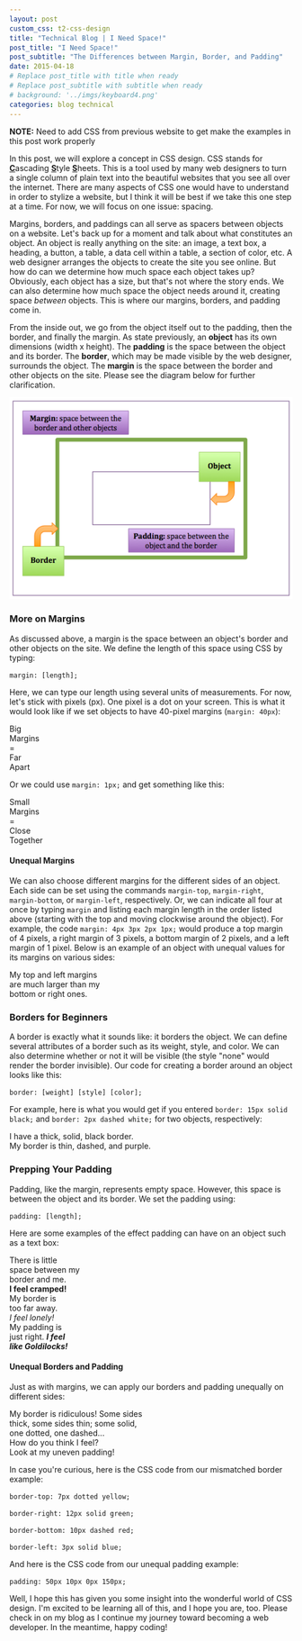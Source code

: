 ```yaml
---
layout: post
custom_css: t2-css-design
title: "Technical Blog | I Need Space!"
post_title: "I Need Space!"
post_subtitle: "The Differences between Margin, Border, and Padding"
date: 2015-04-18
# Replace post_title with title when ready
# Replace post_subtitle with subtitle when ready
# background: '../imgs/keyboard4.png'
categories: blog technical
---
```

<b>NOTE:</b> Need to add CSS from previous website to get make the examples in this post work properly

<p>
  In this post, we will explore a concept in CSS design. CSS stands for <b><u>C</u></b>ascading <b><u>S</u></b>tyle <b><u>S</u></b>heets. This is a tool used by many web designers to turn a single column of plain text into the beautiful websites that you see all over the internet. There are many aspects of CSS one would have to understand in order to stylize a website, but I think it will be best if we take this one step at a time. For now, we will focus on one issue: spacing.
</p>
<p>
  Margins, borders, and paddings can all serve as spacers between objects on a website. Let's back up for a moment and talk about what constitutes an object. An object is really anything on the site: an image, a text box, a heading, a button, a table, a data cell within a table, a section of color, etc. A web designer arranges the objects to create the site you see online. But how do can we determine how much space each object takes up? Obviously, each object has a size, but that's not where the story ends. We can also determine how much space the object needs around it, creating space <i>between</i> objects. This is where our margins, borders, and padding come in.
</p>
<p>
  From the inside out, we go from the object itself out to the padding, then the border, and finally the margin. As state previously, an <b>object</b> has its own dimensions (width x height). The <b>padding</b> is the space between the object and its border. The <b>border</b>, which may be made visible by the web designer, surrounds the object. The <b>margin</b> is the space between the border and other objects on the site. Please see the diagram below for further clarification.
</p>
<img src="/imgs/margin-border-padding-diagram.png" alt="margin-border-padding-example"/>
<h3>More on Margins</h3>
<p>
  As discussed above, a margin is the space between an object's border and other objects on the site. We define the length of this space using CSS by typing: <pre><code>margin: [length];</code></pre> Here, we can type our length using several units of measurements. For now, let's stick with pixels (px). One pixel is a dot on your screen. This is what it would look like if we set objects to have 40-pixel margins (<code>margin: 40px</code>):
</p>
<div class="margin-example-1">
  Big
</div>
<div class="margin-example-1">
  Margins
</div>
<div class="margin-example-1">
  =
</div>
<div class="margin-example-1">
  Far
</div>
<div class="margin-example-1">
  Apart
</div>
<p>
  Or we could use <code>margin: 1px;</code> and get something like this:
</p>
<div class="margin-example-2">
  Small
</div>
<div class="margin-example-2">
  Margins
</div>
<div class="margin-example-2">
  =
</div>
<div class="margin-example-2">
  Close
</div>
<div class="margin-example-2">
  Together
</div>
<h4>Unequal Margins</h4>
<p>
  We can also choose different margins for the different sides of an object. Each side can be set using the commands <code>margin-top</code>, <code>margin-right</code>, <code>margin-bottom</code>, or <code>margin-left</code>, respectively. Or, we can indicate all four at once by typing <code>margin</code> and listing each margin length in the order listed above (starting with the top and moving clockwise around the object). For example, the code <code>margin: 4px 3px 2px 1px;</code> would produce a top margin of 4 pixels, a right margin of 3 pixels, a bottom margin of 2 pixels, and a left margin of 1 pixel. Below is an example of an object with unequal values for its margins on various sides:
</p>
<div id="margin-example-3">
  My top and left margins<br>
    are much larger than my<br>
    bottom or right ones.
</div>
<h3>Borders for Beginners</h3>
<p>
  A border is exactly what it sounds like: it borders the object. We can define several attributes of a border such as its weight, style, and color. We can also determine whether or not it will be visible (the style "none" would render the border invisible). Our code for creating a border around an object looks like this: <pre><code>border: [weight] [style] [color];</code></pre>For example, here is what you would get if you entered <code>border: 15px solid black;</code> and <code>border: 2px dashed white;</code> for two objects, respectively:
</p>
<div id="border-example-1">
  I have a thick, solid, black border.
</div>
<div id="border-example-2">
  My border is thin, dashed, and purple.
</div>
<h3>Prepping Your Padding</h3>
<p>
  Padding, like the margin, represents empty space. However, this space is between the object and its border. We set the padding using: <pre><code>padding: [length];</code></pre> Here are some examples of the effect padding can have on an object such as a text box:
</p>
<div id="padding-example-1">
  There is little<br>
  space between my<br>
  border and me.<br>
  <b>I feel cramped!</b>
</div>
<div id="padding-example-2">
  My border is<br>
  too far away.<br>
  <i>I feel lonely!</i>
</div>
<div id="padding-example-3">
  My padding is<br>
  just right. <i><b>I feel<br>
  like Goldilocks!</b></i>
</div>
<h4>Unequal Borders and Padding</h4>
<p>
  Just as with margins, we can apply our borders and padding unequally on different sides:
</p>
<div id="unequal-border-padding-example-1">
  My border is ridiculous! Some sides<br>
  thick, some sides thin; some solid,<br>
  one dotted, one dashed...
</div>
<div id="unequal-border-padding-example-2">
  How do you think I feel?<br>
  Look at my uneven padding!
</div>
<p>
  In case you're curious, here is the CSS code from our mismatched border example:
  <pre><code>border-top: 7px dotted yellow;</code></pre>
  <pre><code>border-right: 12px solid green;</code></pre>
  <pre><code>border-bottom: 10px dashed red;</code></pre>
  <pre><code>border-left: 3px solid blue;</code></pre>
  And here is the CSS code from our unequal padding example:
  <pre><code>padding: 50px 10px 0px 150px;</code></pre>
</p>
<p>
  Well, I hope this has given you some insight into the wonderful world of CSS design. I'm excited to be learning all of this, and I hope you are, too. Please check in on my blog as I continue my journey toward becoming a web developer. In the meantime, happy coding!
</p>